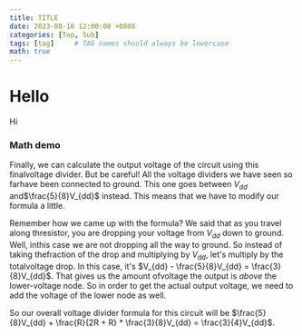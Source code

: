 ```yaml
---
title: TITLE
date: 2023-08-16 12:00:00 +0800
categories: [Top, Sub]
tags: [tag]     # TAG names should always be lowercase
math: true
---
```


# Hello
Hi

### Math demo
Finally, we can calculate the output voltage of the circuit using this finalvoltage divider. But be careful! All the voltage dividers we have seen so farhave been connected to ground. This one goes between $V_{dd}$ and$\frac{5}{8}V_{dd}$ instead. This means that we have to modify our formula a little.

Remember how we came up with the formula? We said that as you travel along thresistor, you are dropping your voltage from $V_{dd}$ down to ground. Well, inthis case we are not dropping all the way to ground. So instead of taking thefraction of the drop and multiplying by $V_{dd}$, let's multiply by the totalvoltage drop. In this case, it's $V_{dd} - \frac{5}{8}V_{dd} = \frac{3}{8}V_{dd}$. That gives us the amount ofvoltage the output is _above_ the lower-voltage node. So in order to get the actual output voltage, we need to add the voltage of the lower node as well. 

So our overall voltage divider formula for this circuit will be $\frac{5}{8}V_{dd} + \frac{R}{2R + R} * \frac{3}{8}V_{dd} = \frac{3}{4}V_{dd}$.